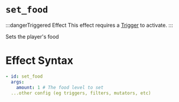 # `set_food`
:::dangerTriggered Effect
This effect requires a [Trigger](https://plugins.auxilor.io/effects/all-triggers) to activate.
:::

Sets the player's food

# Effect Syntax
```yaml
- id: set_food
  args:
    amount: 1 # The food level to set
  ...other config (eg triggers, filters, mutators, etc)
```